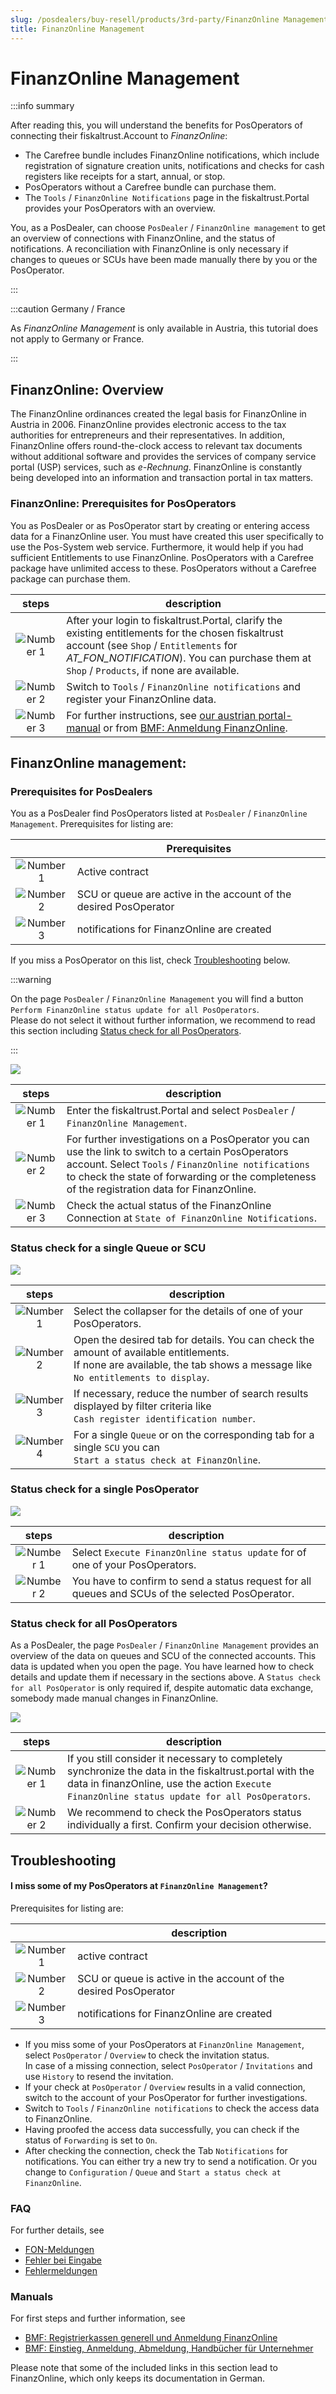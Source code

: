 ```yaml
---
slug: /posdealers/buy-resell/products/3rd-party/FinanzOnline Management
title: FinanzOnline Management
---
```

# FinanzOnline Management

:::info summary

After reading this, you will understand the benefits for PosOperators of connecting their fiskaltrust.Account to _FinanzOnline_:
* The Carefree bundle includes FinanzOnline notifications, which include registration of signature creation units, notifications and checks for cash registers like receipts for a start, annual, or stop. 
* PosOperators without a Carefree bundle can purchase them. 
* The `Tools` / `FinanzOnline Notifications` page in the fiskaltrust.Portal provides your PosOperators with an overview.

You, as a PosDealer, can choose `PosDealer` / `FinanzOnline management` to get an overview of connections with FinanzOnline,  and the status of notifications.
 A reconciliation with FinanzOnline is only necessary if changes to queues or SCUs have been made manually there by you or the PosOperator. 

:::

:::caution Germany / France

As _FinanzOnline Management_ is only available in Austria, this tutorial does not apply to Germany or France.

:::

## FinanzOnline: Overview

The FinanzOnline ordinances created the legal basis for FinanzOnline in Austria in 2006.
FinanzOnline provides electronic access to the tax authorities for entrepreneurs and their representatives. In addition, FinanzOnline offers round-the-clock access to relevant tax documents without additional software and provides the services of company service portal (USP) services, such as _e-Rechnung_.
FinanzOnline is constantly being developed into an information and transaction portal in tax matters.

### FinanzOnline: Prerequisites for PosOperators

You as PosDealer or as PosOperator start by creating or entering access data for a FinanzOnline user. You must have created this user specifically to use the Pos-System web service. Furthermore, it would help if you had sufficient Entitlements to use FinanzOnline. PosOperators with a Carefree package have unlimited access to these. PosOperators without a Carefree package can purchase them.


| steps | description                                                                                                                |
|:----------------------:|-------------------------------------------------------------------------------------------------------------------------------------|
|![Number 1](../../../images/numbers/circle-1o.png) |After your login to fiskaltrust.Portal, clarify the existing entitlements for the chosen fiskaltrust account (see `Shop` / `Entitlements` for _AT_FON_NOTIFICATION_). You can purchase them at  `Shop` / `Products`, if none are available.  |
|![Number 2](../../../images/numbers/circle-2o.png) |Switch to `Tools` / `FinanzOnline notifications` and register your FinanzOnline data.  |
|![Number 3](../../../images/numbers/circle-3o.png) |For further instructions, see [our austrian portal-manual](https://docs.fiskaltrust.cloud/de/docs/portal-manual/austria/fiscalization#enter-and-check-the-finanzonline-access-data-of-the-posoperator) or from [BMF: Anmeldung FinanzOnline](https://finanzonline.bmf.gv.at/eLearning/BMF_Handbuch_Registrierkassen.pdf).  |

## FinanzOnline management: 

### Prerequisites for PosDealers 

You as a PosDealer find PosOperators listed at `PosDealer` / `FinanzOnline Management`. 
Prerequisites for listing are:

|  | Prerequisites                                                                                                                |
|:----------------------:|-------------------------------------------------------------------------------------------------------------------------------------|
|![Number 1](../../../images/numbers/circle-1o.png) |Active contract  |
|![Number 2](../../../images/numbers/circle-2o.png) |SCU or queue are active in the account of the desired PosOperator  |
|![Number 3](../../../images/numbers/circle-3o.png) |notifications for FinanzOnline are created  |

If you miss a PosOperator on this list, check [Troubleshooting](#troubleshooting) below. 


:::warning

On the page `PosDealer` / `FinanzOnline Management` you will find a button `Perform FinanzOnline status update for all PosOperators`. </br>
Please do not select it without further information, we recommend to read this section including [Status check for all PosOperators](#status-check-for-all-posoperators).

:::


![](../../../buy-resell/images/FON-Management-1.png)


| steps | description                                                                                                                |
|:----------------------:|-------------------------------------------------------------------------------------------------------------------------------------|
|![Number 1](../../../images/numbers/circle-1o.png) |Enter the fiskaltrust.Portal and select `PosDealer` / `FinanzOnline Management`.  |
|![Number 2](../../../images/numbers/circle-2o.png) |For further investigations on a PosOperator you can use the link to switch to a certain PosOperators account. Select `Tools` / `FinanzOnline notifications` to check the state of forwarding or the completeness of the registration data for FinanzOnline.  |
|![Number 3](../../../images/numbers/circle-3o.png) |Check the actual status of the FinanzOnline Connection at `State of FinanzOnline Notifications`.  |

### Status check for a single Queue or SCU

![](../../../buy-resell/images/FON-Management-2.png)

| steps | description                                                                                                                |
|:----------------------:|-------------------------------------------------------------------------------------------------------------------------------------|
|![Number 1](../../../images/numbers/circle-1o.png) |Select the collapser for the details of one of your PosOperators.|
|![Number 2](../../../images/numbers/circle-2o.png) |Open the desired tab for details. You can check the amount of available entitlements. </br>If none are available, the tab shows a message like `No entitlements to display`.|
|![Number 3](../../../images/numbers/circle-3o.png) |If necessary, reduce the number of search results displayed by filter criteria like </br>`Cash register identification number`.|
|![Number 4](../../../images/numbers/circle-4o.png) |For a single `Queue` or on the corresponding tab for a single `SCU` you can </br>`Start a status check at FinanzOnline`.|


### Status check for a single PosOperator

![](../../../buy-resell/images/FON-Management-3.png)

| steps | description                                                                                                                |
|:----------------------:|-------------------------------------------------------------------------------------------------------------------------------------|
|![Number 1](../../../images/numbers/circle-1o.png) |Select `Execute FinanzOnline status update` for of one of your PosOperators. |
|![Number 2](../../../images/numbers/circle-2o.png) |You have to confirm to send a status request for all queues and SCUs of the selected PosOperator.  |

### Status check for all PosOperators

 As a PosDealer, the page `PosDealer` / `FinanzOnline Management` provides an overview of the data on queues and SCU of the connected accounts. This data is updated when you open the page. You have learned how to check details and update them if necessary in the sections above. A `Status check for all PosOperator` is only required if, despite automatic data exchange, somebody made manual changes in FinanzOnline.


![](../../../buy-resell/images/FON-Management-4.png)

| steps | description                                                                                                                |
|:----------------------:|-------------------------------------------------------------------------------------------------------------------------------------|
|![Number 1](../../../images/numbers/circle-1o.png) |If you still consider it necessary to completely synchronize the data in the fiskaltrust.portal with the data in finanzOnline, use the action `Execute FinanzOnline status update for all PosOperators`. |
|![Number 2](../../../images/numbers/circle-2o.png) |We recommend to check the PosOperators status individually a first. Confirm your decision otherwise.  |

## Troubleshooting


#### I miss some of my PosOperators at `FinanzOnline Management`?


Prerequisites for listing are:

|  | description                                                                                                                |
|:----------------------:|-------------------------------------------------------------------------------------------------------------------------------------|
|![Number 1](../../../images/numbers/circle-1o.png) |active contract|
|![Number 2](../../../images/numbers/circle-2o.png) |SCU or queue is active in the account of the desired PosOperator|
|![Number 3](../../../images/numbers/circle-3o.png) |notifications for FinanzOnline are created|

* If you miss some of your PosOperators at `FinanzOnline Management`, select `PosOperator` / `Overview` to check the invitation status. </br>In case of a missing connection, select `PosOperator` / `Invitations` and use `History` to resend the invitation.
* If your check at `PosOperator` / `Overview` results in a valid connection, switch to the account of your PosOperator for further investigations.
* Switch to `Tools` / `FinanzOnline notifications` to check the access data to FinanzOnline.
* Having proofed the access data successfully, you can check if the status of `Forwarding` is set to `On`.
* After checking the connection, check the Tab `Notifications` for notifications. You can either try a new try to send a notification. Or you change to `Configuration` / `Queue` and `Start a status check at FinanzOnline`. 

### FAQ

For further details, see
* [FON-Meldungen](https://docs.fiskaltrust.cloud/de/docs/faq/austria#welche-probleme-k%C3%B6nnen-bei-fon-meldungen-f%C3%BCr-kassenbetreiber-auftreten)
* [Fehler bei Eingabe](https://docs.fiskaltrust.cloud/de/docs/faq/austria#welche-h%C3%A4ufigen-fehler-gibt-es-bei-der-eingabe-der-finanzonline-zugangsdaten)
* [Fehlermeldungen](https://docs.fiskaltrust.cloud/de/docs/faq/austria#welche-fehlermeldungen-knnen-bei-der-automatisierten-kommunikation-mit-finanzonline-auftreten)

### Manuals

For first steps and further information, see 

* [BMF: Registrierkassen generell und Anmeldung FinanzOnline](https://finanzonline.bmf.gv.at/eLearning/BMF_Handbuch_Registrierkassen.pdf)
* [BMF: Einstieg, Anmeldung, Abmeldung, Handbücher für Unternehmer](https://www.bmf.gv.at/services/finanzonline/informationen-fuer-unternehmer-und-gemeinden.html)

Please note that some of the included links in this section lead to FinanzOnline, which only keeps its documentation in German.
